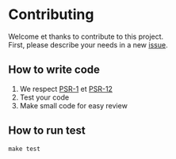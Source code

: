 # Contributing

Welcome et thanks to contribute to this project.  
First, please describe your needs in a new [issue](https://github.com/ouest-code/tree/issues).

## How to write code

1. We respect [PSR-1](https://www.php-fig.org/psr/psr-1/) et [PSR-12](https://www.php-fig.org/psr/psr-12/)
2. Test your code
3. Make small code for easy review

## How to run test

```shell
make test
```

